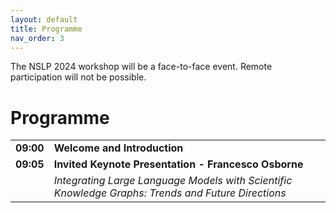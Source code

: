 ```yaml
---
layout: default
title: Programme
nav_order: 3
---
```

The NSLP 2024 workshop will be a face-to-face event. Remote participation will not be possible.

# Programme

<table>
  <tr>
    <td><strong>09:00</strong></td>
    <td><strong>Welcome and Introduction</strong></td>
  </tr>
  <tr>
    <td><strong>09:05</strong></td>
    <td colspan="2"><strong>Invited Keynote Presentation - Francesco Osborne</strong></td>
  </tr>
  <tr>
    <td></td>
    <td colspan="2"><em>Integrating Large Language Models with Scientific Knowledge Graphs: Trends and Future Directions</em></td>
  </tr>
</table>
